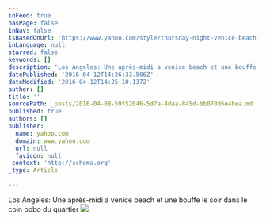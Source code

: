 ```yaml
---
inFeed: true
hasPage: false
inNav: false
isBasedOnUrl: 'https://www.yahoo.com/style/thursday-night-venice-beach-87832302912.html'
inLanguage: null
starred: false
keywords: []
description: 'Los Angeles: Une après-midi a venice beach et une bouffe le soir dans le coin bobo du quartier'
datePublished: '2016-04-12T14:26:33.506Z'
dateModified: '2016-04-12T14:25:10.137Z'
author: []
title: ''
sourcePath: _posts/2016-04-08-59f52046-5d7a-4daa-845d-bb070d6e4bea.md
published: true
authors: []
publisher:
  name: yahoo.com
  domain: www.yahoo.com
  url: null
  favicon: null
_context: 'http://schema.org'
_type: Article

---
```

Los Angeles: Une après-midi a venice beach et une bouffe le soir dans le coin bobo du quartier
![](https://s3-us-west-2.amazonaws.com/the-grid-img/p/58d3394443ed4d91195df6be4afd3a61b8bb0632.jpg)